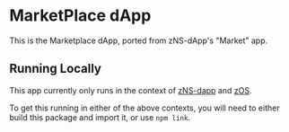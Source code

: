 # MarketPlace dApp

This is the Marketplace dApp, ported from zNS-dApp's "Market" app.

## Running Locally

This app currently only runs in the context of [zNS-dapp](https://github.com/zer0-os/zNS-dapp) and [zOS](https://github.com/zer0-os/zOS).

To get this running in either of the above contexts, you will need to either build this package and import it, or use `npm link`.
